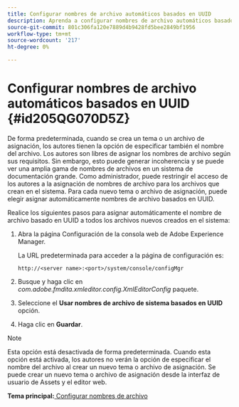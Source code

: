 ```yaml
---
title: Configurar nombres de archivo automáticos basados en UUID
description: Aprenda a configurar nombres de archivo automáticos basados en UUID
source-git-commit: 801c306fa120e7889d4b9428fd5bee2849bf1956
workflow-type: tm+mt
source-wordcount: '217'
ht-degree: 0%

---
```



# Configurar nombres de archivo automáticos basados en UUID {#id205QG070D5Z}

De forma predeterminada, cuando se crea un tema o un archivo de asignación, los autores tienen la opción de especificar también el nombre del archivo. Los autores son libres de asignar los nombres de archivo según sus requisitos. Sin embargo, esto puede generar incoherencia y se puede ver una amplia gama de nombres de archivos en un sistema de documentación grande. Como administrador, puede restringir el acceso de los autores a la asignación de nombres de archivo para los archivos que crean en el sistema. Para cada nuevo tema o archivo de asignación, puede elegir asignar automáticamente nombres de archivo basados en UUID.

Realice los siguientes pasos para asignar automáticamente el nombre de archivo basado en UUID a todos los archivos nuevos creados en el sistema:

1. Abra la página Configuración de la consola web de Adobe Experience Manager.

   La URL predeterminada para acceder a la página de configuración es:

   ```http
   http://<server name>:<port>/system/console/configMgr
   ```

1. Busque y haga clic en *com.adobe.fmdita.xmleditor.config.XmlEditorConfig* paquete.

1. Seleccione el **Usar nombres de archivo de sistema basados en UUID** opción.

1. Haga clic en **Guardar**.


>[!NOTE]
>
> Esta opción está desactivada de forma predeterminada. Cuando esta opción está activada, los autores no verán la opción de especificar el nombre del archivo al crear un nuevo tema o archivo de asignación. Se puede crear un nuevo tema o archivo de asignación desde la interfaz de usuario de Assets y el editor web.

**Tema principal:**[ Configurar nombres de archivo](conf-file-names.md)

